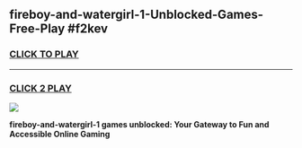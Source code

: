
## fireboy-and-watergirl-1-Unblocked-Games-Free-Play #f2kev
<h3>
<a href="https://us.freeplayer.one?title=fireboy-and-watergirl-1&ref=9M">CLICK TO PLAY</a></h3>
<hr>

<h3>
<a href="https://us.freeplayer.one?title=fireboy-and-watergirl-1&ref=9M">CLICK 2 PLAY</a>
  
</h3>

<a href="https://us.freeplayer.one?title=fireboy-and-watergirl-1&ref=9M"><img src="https://clearcache.store/games.png"></a>


**fireboy-and-watergirl-1 games unblocked: Your Gateway to Fun and Accessible Online Gaming**
